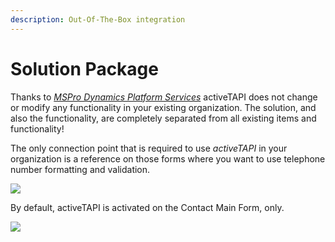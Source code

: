 ```yaml
---
description: Out-Of-The-Box integration
---
```


# Solution Package

Thanks to [_MSPro Dynamics Platform Services_](../../../serviceplatform/introduction.md) activeTAPI does not change or modify any functionality in your existing organization. The solution, and also the functionality, are completely separated from all existing items and functionality!

The only connection point that is required to use _activeTAPI_ in your organization is a reference on those forms where you want to use telephone number formatting and validation. 

![](../../../.gitbook/assets/image-20191217154121010%20%281%29.png)

 By default, activeTAPI is activated on the  Contact Main Form, only.

![](../../../.gitbook/assets/image-20191217154350529%20%281%29.png)

